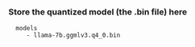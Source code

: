 ### Store the quantized model (the .bin file) here 

      models
         - llama-7b.ggmlv3.q4_0.bin
